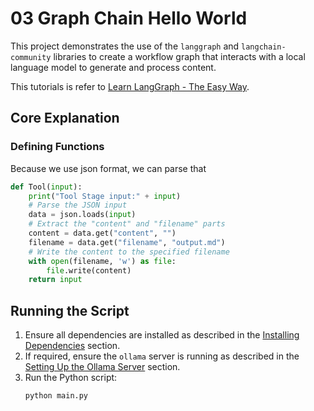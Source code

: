 # 03 Graph Chain Hello World

This project demonstrates the use of the `langgraph` and `langchain-community` libraries to create a workflow graph that interacts with a local language model to generate and process content.

This tutorials is refer to [Learn LangGraph - The Easy Way](https://www.youtube.com/watch?v=R8KB-Zcynxc).

## Core Explanation


### Defining Functions

Because we use json format, we can parse that 

```python
def Tool(input):
    print("Tool Stage input:" + input)
    # Parse the JSON input
    data = json.loads(input)
    # Extract the "content" and "filename" parts
    content = data.get("content", "")
    filename = data.get("filename", "output.md")
    # Write the content to the specified filename
    with open(filename, 'w') as file:
        file.write(content)
    return input
```

## Running the Script

1. Ensure all dependencies are installed as described in the [Installing Dependencies](#installing-dependencies) section.
2. If required, ensure the `ollama` server is running as described in the [Setting Up the Ollama Server](#setting-up-the-ollama-server) section.
3. Run the Python script:
   ```sh
   python main.py
   ```